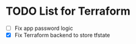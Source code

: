 # TODO List for Terraform

- [ ] Fix app password logic
- [x] Fix Terraform backend to store tfstate
